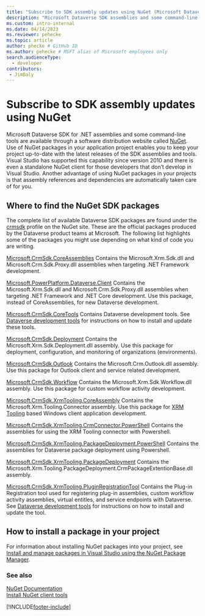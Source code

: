 ```yaml
---
title: "Subscribe to SDK assembly updates using NuGet (Microsoft Dataverse) | Microsoft Docs" # Intent and product brand in a unique string of 43-59 chars including spaces
description: "Microsoft Dataverse SDK assemblies and some command-line tools are available through nuget.org. Use of NuGet packages in your application project enables you to keep your project up-to-date with the latest releases of the SDK assemblies and tools." # 115-145 characters including spaces. This abstract displays in the search result.
ms.custom: intro-internal
ms.date: 04/14/2023
ms.reviewer: pehecke
ms.topic: article
author: phecke # GitHub ID
ms.author: pehecke # MSFT alias of Microsoft employees only
search.audienceType: 
  - developer
contributors:
 - JimDaly
---
```


# Subscribe to SDK assembly updates using NuGet

Microsoft Dataverse SDK for .NET assemblies and some command-line tools are available through a software distribution website called [NuGet](https://www.nuget.org). Use of NuGet packages in your application project enables you to keep your project up-to-date with the latest releases of the SDK assemblies and tools. Visual Studio has supported this capability since version 2010 and there is even a standalone NuGet client for those developers that don’t develop in Visual Studio. Another advantage of using NuGet packages in your projects is that assembly references and dependencies are automatically taken care of for you.

## Where to find the NuGet SDK packages

The complete list of available Dataverse SDK packages are found under the [crmsdk](https://www.nuget.org/profiles/crmsdk) profile on the NuGet site. These are the official packages produced by the Dataverse product teams at Microsoft. The following list highlights some of the packages you might use depending on what kind of code you are writing.

[Microsoft.CrmSdk.CoreAssemblies](https://www.nuget.org/packages/Microsoft.CrmSdk.CoreAssemblies/)
Contains the Microsoft.Xrm.Sdk.dll and Microsoft.Crm.Sdk.Proxy.dll assemblies when targeting .NET Framework development.

[Microsoft.PowerPlatform.Dataverse.Client](https://www.nuget.org/packages/Microsoft.PowerPlatform.Dataverse.Client)
Contains the Microsoft.Xrm.Sdk.dll and Microsoft.Crm.Sdk.Proxy.dll assemblies when targeting .NET Framework and .NET Core development. Use this package, instead of CoreAssemblies, for new Dataverse development.

[Microsoft.CrmSdk.CoreTools](https://www.nuget.org/packages/Microsoft.CrmSdk.CoreTools/)
Contains Dataverse development tools. See [Dataverse development tools](../download-tools-nuget.md) for instructions on how to install and update these tools.

[Microsoft.CrmSdk.Deployment](https://www.nuget.org/packages/Microsoft.CrmSdk.Deployment/)
Contains the Microsoft.Xrm.Sdk.Deployment.dll assembly. Use this package for deployment, configuration, and monitoring of organizations (environments).

[Microsoft.CrmSdk.Outlook](https://www.nuget.org/packages/Microsoft.CrmSdk.Outlook/)
Contains the Microsoft.Crm.Outlook.dll assembly. Use this package for Outlook client and service related development.

[Microsoft.CrmSdk.Workflow](https://www.nuget.org/packages/Microsoft.CrmSdk.Workflow/)
Contains the Microsoft.Xrm.Sdk.Workflow.dll assembly. Use this package for custom workflow activity development.

[Microsoft.CrmSdk.XrmTooling.CoreAssembly](https://www.nuget.org/packages/Microsoft.CrmSdk.XrmTooling.CoreAssembly/)
Contains the Microsoft.Xrm.Tooling.Connector assembly. Use this package for [XRM Tooling](../xrm-tooling/build-windows-client-applications-xrm-tools.md) based Windows client application development.

[Microsoft.CrmSdk.XrmTooling.CrmConnector.PowerShell](https://www.nuget.org/packages/Microsoft.CrmSdk.XrmTooling.CrmConnector.PowerShell/)
Contains the assemblies for using the XRM Tooling connector with Powershell.

[Microsoft.CrmSdk.XrmTooling.PackageDeployment.PowerShell](https://www.nuget.org/packages/Microsoft.CrmSdk.XrmTooling.PackageDeployment.PowerShell/)
Contains the assemblies for Dataverse package deployment using Powershell.

[Microsoft.CrmSdk.XrmTooling.PackageDeployment](https://www.nuget.org/packages/Microsoft.CrmSdk.XrmTooling.PackageDeployment/)
Contains the Microsoft.Xrm.Tooling.PackageDeployment.CrmPackageExtentionBase.dll assembly.

[Microsoft.CrmSdk.XrmTooling.PluginRegistrationTool](https://www.nuget.org/packages/Microsoft.CrmSdk.XrmTooling.PluginRegistrationTool/)
Contains the Plug-in Registration tool used for registering plug-in assemblies, custom workflow activity assemblies, virtual entitles, and service endpoints with Dataverse. See [Dataverse development tools](../download-tools-nuget.md) for instructions on how to install and update the tool.

## How to install a package in your project

 For information about installing NuGet packages into your project, see [Install and manage packages in Visual Studio using the NuGet Package Manager](/nuget/consume-packages/install-use-packages-visual-studio).
  
### See also

[NuGet Documentation](/nuget/)  
[Install NuGet client tools](https://learn.microsoft.com/nuget/install-nuget-client-tools)

[!INCLUDE[footer-include](../../../includes/footer-banner.md)]
